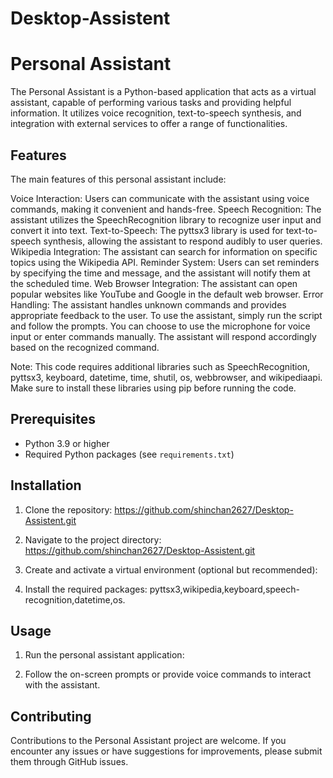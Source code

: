 # Desktop-Assistent
# Personal Assistant

The Personal Assistant is a Python-based application that acts as a virtual assistant, capable of performing various tasks and providing helpful information. It utilizes voice recognition, text-to-speech synthesis, and integration with external services to offer a range of functionalities.

## Features
The main features of this personal assistant include:

Voice Interaction: Users can communicate with the assistant using voice commands, making it convenient and hands-free.
Speech Recognition: The assistant utilizes the SpeechRecognition library to recognize user input and convert it into text.
Text-to-Speech: The pyttsx3 library is used for text-to-speech synthesis, allowing the assistant to respond audibly to user queries.
Wikipedia Integration: The assistant can search for information on specific topics using the Wikipedia API.
Reminder System: Users can set reminders by specifying the time and message, and the assistant will notify them at the scheduled time.
Web Browser Integration: The assistant can open popular websites like YouTube and Google in the default web browser.
Error Handling: The assistant handles unknown commands and provides appropriate feedback to the user.
To use the assistant, simply run the script and follow the prompts. You can choose to use the microphone for voice input or enter commands manually. The assistant will respond accordingly based on the recognized command.

Note: This code requires additional libraries such as SpeechRecognition, pyttsx3, keyboard, datetime, time, shutil, os, webbrowser, and wikipediaapi. Make sure to install these libraries using pip before running the code.

## Prerequisites

- Python 3.9 or higher
- Required Python packages (see `requirements.txt`)

## Installation

1. Clone the repository: https://github.com/shinchan2627/Desktop-Assistent.git

2. Navigate to the project directory: https://github.com/shinchan2627/Desktop-Assistent.git

3. Create and activate a virtual environment (optional but recommended):

4. Install the required packages: pyttsx3,wikipedia,keyboard,speech-recognition,datetime,os.

## Usage

1. Run the personal assistant application:

2. Follow the on-screen prompts or provide voice commands to interact with the assistant.

## Contributing

Contributions to the Personal Assistant project are welcome. If you encounter any issues or have suggestions for improvements, please submit them through GitHub issues.

